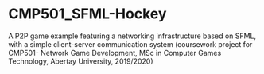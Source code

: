 # CMP501_SFML-Hockey
A P2P game example featuring a networking infrastructure based on SFML, with a simple client-server communication system (coursework project for CMP501- Network Game Development, MSc in Computer Games Technology, Abertay University, 2019/2020)
